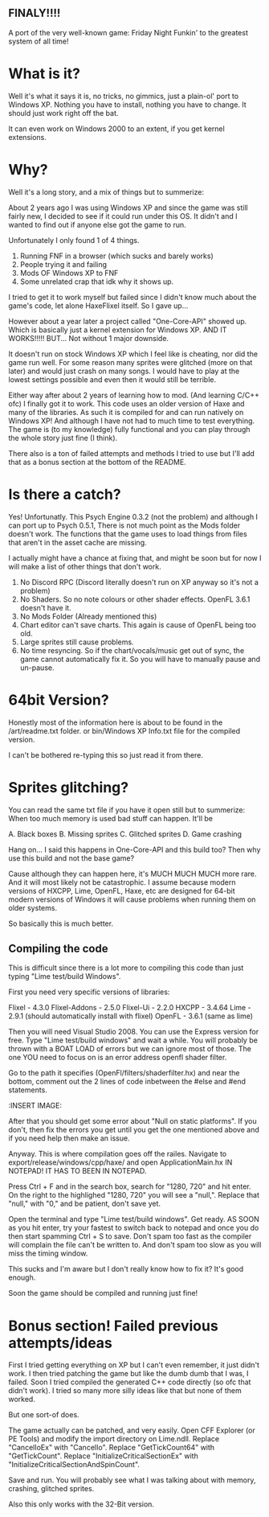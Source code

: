 ## FINALY!!!!

A port of the very well-known game: Friday Night Funkin'
to the greatest system of all time!

# What is it?

Well it's what it says it is, no tricks, no gimmics, just a plain-ol' port
to Windows XP. Nothing you have to install, nothing you have to change.
It should just work right off the bat.

It can even work on Windows 2000 to an extent, if you get kernel extensions.

# Why?

Well it's a long story, and a mix of things but to summerize:

About 2 years ago I was using Windows XP and since the game was still fairly
new, I decided to see if it could run under this OS. It didn't and I wanted
to find out if anyone else got the game to run.

Unfortunately I only found 1 of 4 things.

1. Running FNF in a browser (which sucks and barely works)
2. People trying it and failing
3. Mods OF Windows XP to FNF
4. Some unrelated crap that idk why it shows up.

I tried to get it to work myself but failed since I didn't know much about
the game's code, let alone HaxeFlixel itself. So I gave up...

However about a year later a project called "One-Core-API" showed up. Which
is basically just a kernel extension for Windows XP. AND IT WORKS!!!!!
BUT...
Not without 1 major downside.

It doesn't run on stock Windows XP which I feel like is cheating, nor did the game
run well. For some reason many sprites were glitched (more on that later) and
would just crash on many songs. I would have to play at the lowest settings
possible and even then it would still be terrible.

Either way after about 2 years of learning how to mod. (And learning C/C++ ofc)
I finally got it to work. 
This code uses an older version of Haxe and many of the libraries. As such
it is compiled for and can run natively on Windows XP! And although I have not
had to much time to test everything. The game is (to my knowledge) fully functional
and you can play through the whole story just fine (I think).

There also is a ton of failed attempts and methods I tried to use but I'll add that
as a bonus section at the bottom of the README.

# Is there a catch?

Yes! Unfortunatly.
This Psych Engine 0.3.2 (not the problem) and although I can port up to Psych 0.5.1,
There is not much point as the Mods folder doesn't work. The functions that the
game uses to load things from files that aren't in the asset cache are missing.

I actually might have a chance at fixing that, and might be soon but for now
I will make a list of other things that don't work.

1. No Discord RPC (Discord literally doesn't run on XP anyway so it's not a problem)
2. No Shaders. So no note colours or other shader effects. OpenFL 3.6.1 doesn't have it.
3. No Mods Folder (Already mentioned this)
4. Chart editor can't save charts. This again is cause of OpenFL being too old.
5. Large sprites still cause problems.
6. No time resyncing. So if the chart/vocals/music get out of sync, the game cannot automatically
fix it. So you will have to manually pause and un-pause.

# 64bit Version?

Honestly most of the information here is about to be found in the /art/readme.txt folder.
or bin/Windows XP Info.txt file for the compiled version. 

I can't be bothered re-typing this so just read it from there.

# Sprites glitching?

You can read the same txt file if you have it open still but to summerize:
When too much memory is used bad stuff can happen. It'll be

A. Black boxes
B. Missing sprites
C. Glitched sprites
D. Game crashing

Hang on... I said this happens in One-Core-API and this build too?
Then why use this build and not the base game?

Cause although they can happen here, it's MUCH MUCH MUCH more rare.
And it will most likely not be catastrophic.
I assume because modern versions of HXCPP, Lime, OpenFL, Haxe, etc
are designed for 64-bit modern versions of Windows it will cause
problems when running them on older systems.

So basically this is much better.

## Compiling the code

This is difficult since there is a lot more to compiling this code than just
typing "Lime test/build Windows". 

First you need very specific versions of libraries:

Flixel        - 4.3.0
Flixel-Addons - 2.5.0
Flixel-Ui     - 2.2.0
HXCPP         - 3.4.64
Lime          - 2.9.1 (should automatically install with flixel)
OpenFL        - 3.6.1 (same as lime)

Then you will need Visual Studio 2008. You can use the Express version for free.
Type "Lime test/build windows" and wait a while. You will probably be thrown
with a BOAT LOAD of errors but we can ignore most of those. The one YOU need
to focus on is an error address openfl shader filter.

Go to the path it specifies (OpenFl/filters/shaderfilter.hx) and near the bottom,
comment out the 2 lines of code inbetween the #else and #end statements.

:INSERT IMAGE:

After that you should get some error about "Null on static platforms".
If you don't, then fix the errors you get until you get the one mentioned above and
if you need help then make an issue.

Anyway. This is where compilation goes off the railes.
Navigate to export/release/windows/cpp/haxe/ and open ApplicationMain.hx 
IN NOTEPAD! IT HAS TO BEEN IN NOTEPAD.

Press Ctrl + F and in the search box, search for "1280, 720" and hit enter.
On the right to the highlighed "1280, 720" you will see a "null,".
Replace that "null," with "0," and be patient, don't save yet.

Open the terminal and type "Lime test/build windows". Get ready.
AS SOON as you hit enter, try your fastest to switch back to notepad and 
once you do then start spamming Ctrl + S to save. Don't spam too fast
as the compiler will complain the file can't be written to. And don't spam
too slow as you will miss the timing window.

This sucks and I'm aware but I don't really know how to fix it?
It's good enough.

Soon the game should be compiled and running just fine!

# Bonus section! Failed previous attempts/ideas

First I tried getting everything on XP but I can't even remember, it just didn't work.
I then tried patching the game but like the dumb dumb that I was, I failed.
Soon I tried compiled the generated C++ code directly (so ofc that didn't work).
I tried so many more silly ideas like that but none of them worked.

But one sort-of does.

The game actually can be patched, and very easily.
Open CFF Explorer (or PE Tools) and modify the import directory on Lime.ndll.
Replace "CancelIoEx" with "CancelIo".
Replace "GetTickCount64" with "GetTickCount".
Replace "InitializeCriticalSectionEx" with "InitializeCriticalSectionAndSpinCount".

Save and run.
You will probably see what I was talking about with memory, crashing, glitched sprites.

Also this only works with the 32-Bit version.


